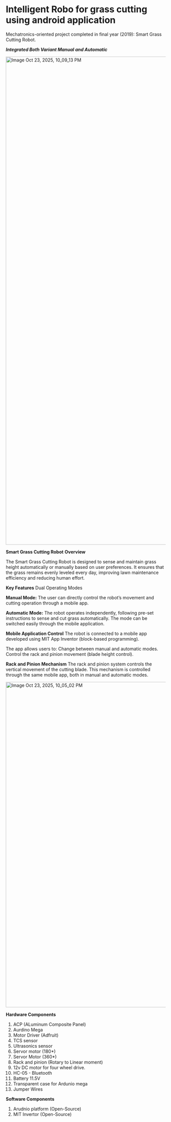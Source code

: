 # Intelligent  Robo for grass cutting using android application
Mechatronics-oriented project completed in final year (2019): Smart Grass Cutting Robot.

***Integrated Both Variant Manual and Automatic***

<img width="1024" height="1536" alt="Image Oct 23, 2025, 10_09_13 PM" src="https://github.com/user-attachments/assets/db6fcbbc-2e41-4a83-a542-da3637633978" />

**Smart Grass Cutting Robot**
**Overview**

The Smart Grass Cutting Robot is designed to sense and maintain grass height automatically or manually based on user preferences.
It ensures that the grass remains evenly leveled every day, improving lawn maintenance efficiency and reducing human effort.

**Key Features**
Dual Operating Modes

**Manual Mode:**
The user can directly control the robot’s movement and cutting operation through a mobile app.

**Automatic Mode:**
The robot operates independently, following pre-set instructions to sense and cut grass automatically.
The mode can be switched easily through the mobile application.

**Mobile Application Control**
The robot is connected to a mobile app developed using MIT App Inventor (block-based programming).

The app allows users to:
Change between manual and automatic modes.
Control the rack and pinion movement (blade height control).


**Rack and Pinion Mechanism**
The rack and pinion system controls the vertical movement of the cutting blade.
This mechanism is controlled through the same mobile app, both in manual and automatic modes.
   
<img width="1536" height="1024" alt="Image Oct 23, 2025, 10_05_02 PM" src="https://github.com/user-attachments/assets/a3039a7d-15b7-423a-af75-3eb53ed0fea4" />

**Hardware Components**
1. ACP (ALuminum Composite Panel)
2. Aurdino Mega
3. Motor Driver (Adfruit)
4. TCS sensor
5. Ultrasonics sensor
6. Servor motor (180*)
7. Servor Motor (360*)
8. Rack and pinion (Rotary to Linear moment)
9. 12v DC motor for four wheel drive.
10. HC-05 - Bluetooth
11. Battery 11.5V
12. Transparent case for Ardunio mega
13. Jumper Wires

**Software Components**
1. Arudnio platform (Open-Source)
2. MIT Invertor (Open-Source)
